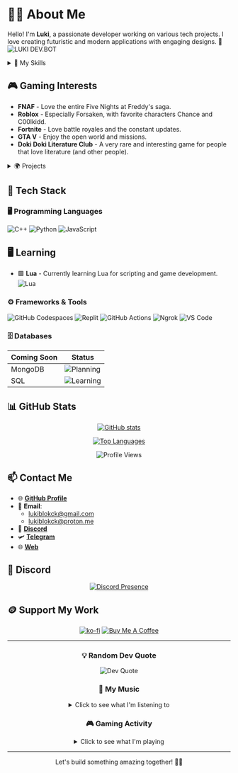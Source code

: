 # 👨‍💻 About Me
Hello! I'm **Luki**, a passionate developer working on various tech projects. I love creating futuristic and modern applications with engaging designs. 🚀  
![LUKI DEV.BOT](https://img.shields.io/badge/LUKI_DEV.BOT.py-green?style=for-the-badge&logo=python&logoColor=white)

<details>
<summary>🧠 My Skills</summary>

## 💻 Programming Skills
| Language | Proficiency |
|----------|-------------|
| Python | ██████████ 90% |
| JavaScript | ███████▓░░ 75% |
| HTML | ███████▓░░ 75% |
| CSS | ███████▓░░ 75% |
| C++ | █▓░░░░░░░░ 15% |
| Lua | ██████▓░░░ 60% |

## 🛠️ Tools & Technologies
| Tool | Proficiency |
|------|-------------|
| Discord Bot Development | █████████▓ 95% |
| Version Control (Git) | ████████░░ 80% |
| Web Development | ██████▓░░░ 65% |
| UI/UX Design | ██████░░░░ 60% |
</details>

## 🎮 Gaming Interests
- **FNAF** - Love the entire Five Nights at Freddy's saga.
- **Roblox** - Especially Forsaken, with favorite characters Chance and C00lkidd.
- **Fortnite** - Love battle royales and the constant updates.
- **GTA V** - Enjoy the open world and missions.
- **Doki Doki Literature Club** - A very rare and interesting game for people that love literature (and other people).

<details>
<summary>🌍 Projects</summary>

## Current Projects
- 🎮 **PYTHYKON ESPORTS** - An esports with a community, a bot, and a website.
- 💻 **LukiSOFTWARE** - A basic OS simulation in C++ with a Windows 11-inspired UI.
- 📱 **BronnikoFyut** - A futuristic social media platform.
- 💰 **LukiMoneda** - A digital currency project.

## Discord Bots
- 🤖 **PYTHYKON BOT** - A Discord bot using Python & Pycord.
- 🛠 **Brawniverse System** - A BRAWNIVERSE bot, my official bot for a community of Brawl Stars.
- 🏆 **Mega Tours Bot** - I'm contributing on a bot for a server of Stumble Guys.
- 🥘 **Paella Tours Bot** - Its another bot for a community of Stumble Guys.

### Project Status
| Project         | Status         | Progress        |
|-----------------|----------------|-----------------|
| BRAWNIVERSE     | Highly Active  | █████████▓ 99%  |
| PYTHYKON ESPORTS| Active         | ███████▓░░ 75%  |
| LukiSOFTWARE    | In Development | ██████░░░░ 60%  |
| BronnikoFyut    | Planning       | ███░░░░░░░ 30%  |
| LukiMoneda      | Research Phase | █▓░░░░░░░░ 15%  |
</details>

## 🔧 Tech Stack
### 🖥️ Programming Languages
![C++](https://img.shields.io/badge/C%2B%2B-00599C?style=for-the-badge&logo=c%2B%2B&logoColor=white) ![Python](https://img.shields.io/badge/Python-3776AB?style=for-the-badge&logo=python&logoColor=white) ![JavaScript](https://img.shields.io/badge/JavaScript-F7DF1E?style=for-the-badge&logo=javascript&logoColor=black)
## 🖥️ Learning
- 🟩 **Lua** - Currently learning Lua for scripting and game development.
![Lua](https://img.shields.io/badge/Lua-2C2D72?style=for-the-badge&logo=lua&logoColor=white)

### ⚙️ Frameworks & Tools
![GitHub Codespaces](https://img.shields.io/badge/GitHub%20Codespaces-181717?style=for-the-badge&logo=github&logoColor=white)
![Replit](https://img.shields.io/badge/Replit-667881?style=for-the-badge&logo=replit&logoColor=white)
![GitHub Actions](https://img.shields.io/badge/GitHub_Actions-2088FF?style=for-the-badge&logo=github-actions&logoColor=white)
![Ngrok](https://img.shields.io/badge/Ngrok-1F1F1F?style=for-the-badge&logo=ngrok&logoColor=white)
![VS Code](https://img.shields.io/badge/VS_Code-007ACC?style=for-the-badge&logo=visual-studio-code&logoColor=white)

### 🗄️ Databases  
<div align="center">

| Coming Soon | Status |
|-------------|--------|
| MongoDB | ![Planning](https://img.shields.io/badge/Planning-yellow?style=flat-square) |
| SQL | ![Learning](https://img.shields.io/badge/Learning-blue?style=flat-square) |

</div>

## 📊 GitHub Stats
<div align="center">
  
[![GitHub stats](https://github-readme-stats.vercel.app/api?username=lukiblokck&show_icons=true&theme=radical)](https://github.com/lukiblokck)
  
[![Top Languages](https://github-readme-stats.vercel.app/api/top-langs/?username=lukiblokck&layout=compact&theme=radical)](https://github.com/lukiblokck)

![Profile Views](https://komarev.com/ghpvc/?username=lukiblokck&color=blueviolet&style=flat-square)
  
</div>

## 📫 Contact Me
- 🌐 [**GitHub Profile**](https://github.com/lukiblokck)
- 📨 **Email**:
  - lukiblokck@gmail.com
  - lukiblokck@proton.me
- 💬 [**Discord**](https://discord.com/users/1121089195230888036)
- 🛩️ [**Telegram**](https://t.me/lukiblokck)
- 🌐 [**Web**](https://lukiblokck.github.io)

## 🔵 Discord
<div align="center">
  
[![Discord Presence](https://lanyard.cnrad.dev/api/1121089195230888036)](https://discord.com/users/1121089195230888036)

</div>

## 🪙 Support My Work
<div align="center">
  
[![ko-fi](https://ko-fi.com/img/githubbutton_sm.svg)](https://ko-fi.com/N4N51DZ1ZN)
[![Buy Me A Coffee](https://img.shields.io/badge/Buy%20Me%20A%20Coffee-FFDD00?style=for-the-badge&logo=buy-me-a-coffee&logoColor=black)](https://buymeacoffee.com)

</div>

---
<div align="center">
  
### 💡 Random Dev Quote
<img src="https://quotes-github-readme.vercel.app/api?type=horizontal&theme=radical" alt="Dev Quote" />

### 🎵 My Music
<details>
<summary>Click to see what I'm listening to</summary>

| Platform | Username | Status |
|----------|----------|--------|
| Spotify | lukiblokck | 🎧 Active |

#### Favorite Genres
- 🎧 Phonk / Funk
- 🎼 Game Soundtracks

*Update this section with your actual music preferences!*
</details>

### 🎮 Gaming Activity
<details>
<summary>Click to see what I'm playing</summary>

| Game | Hours | Status |
|------|-------|--------|
| FNAF | 150+ | ⭐ Favorite |
| Roblox (Forsaken) | 200+ | 🎮 Active Player |
| Fortnite | 300+ | 🏆 Competitive |
| GTA V | 100+ | 🌆 Story Completed |
| Doki Doki Literature Club | 20+ | 📚 Completed |

**Current Game**: *Roblox - Forsaken*  
**Main Character**: Chance & C00lkidd

[![Discord Presence](https://lanyard-profile-readme.vercel.app/api/1121089195230888036)](https://discord.com/users/1121089195230888036)
</details>
  
</div>

---
<div align="center">
  
Let's build something amazing together! 🚀🔥

</div>
